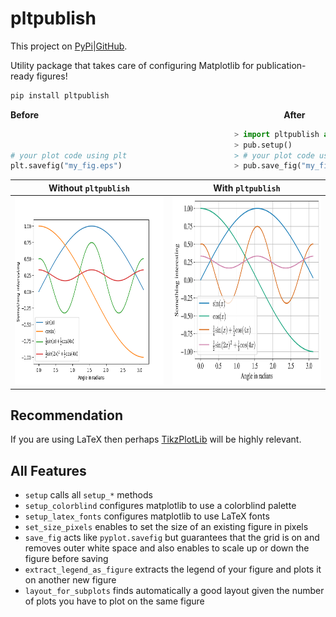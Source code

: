 # pltpublish

This project on [PyPi](https://pypi.org/project/pltpublish/)|[GitHub](https://github.com/Theomat/pltpublish).

Utility package that takes care of configuring Matplotlib for publication-ready figures!

```bash
pip install pltpublish
```

**Before**                            **After**

```python
                                                  > import pltpublish as pub
                                                  > pub.setup()
# your plot code using plt                        > # your plot code using plt
plt.savefig("my_fig.eps")                         > pub.save_fig("my_fig.eps")
```

|**Without `pltpublish`**|**With `pltpublish`**|
|-|-|
| <img src="https://github.com/Theomat/pltpublish/raw/main/examples/images/classic.png" width="400" height="300">|<img src="https://github.com/Theomat/pltpublish/raw/main/examples/images/pltpublish.png" width="400" height="300"> |

## Recommendation

If you are using LaTeX then perhaps [TikzPlotLib](https://github.com/nschloe/tikzplotlib) will be highly relevant.

## All Features

- `setup` calls all `setup_*` methods
- `setup_colorblind` configures matplotlib to use a colorblind palette
- `setup_latex_fonts` configures matplotlib to use LaTeX fonts
- `set_size_pixels` enables to set the size of an existing figure in pixels
- `save_fig` acts like `pyplot.savefig` but guarantees that the grid is on and removes outer white space and also enables to scale up or down the figure before saving
- `extract_legend_as_figure` extracts the legend of your figure and plots it on another new figure
- `layout_for_subplots` finds automatically a good layout given the number of plots you have to plot on the same figure
